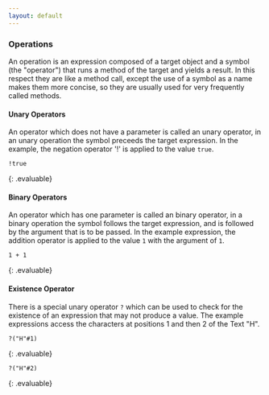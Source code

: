 ```yaml
---
layout: default
---
```


### Operations

An operation is an expression composed of a target object and a symbol (the "operator") that runs a method of the target
and yields a result. In this respect they are like a method call, except the use of a symbol as a name makes
them more concise, so they are usually used for very frequently called methods.

#### Unary Operators

An operator which does not have a parameter is called an unary operator, in an unary operation the symbol
preceeds the target expression. In the example, the negation operator '!' is applied to the value `true`.

```
!true
```
{: .evaluable}

#### Binary Operators

An operator which has one parameter is called an binary operator, in a binary operation the symbol follows
the target expression, and is followed by the argument that is to be passed. In the example expression, the
addition operator is applied to the value `1` with the argument of `1`.

```
1 + 1
```
{: .evaluable}

#### Existence Operator

There is a special unary operator `?` which can be used to check for the existence of an expression that
may not produce a value. The example expressions access the characters at positions 1 and then 2 of the
Text "H".

```
?("H"#1)
```
{: .evaluable}

```
?("H"#2)
```
{: .evaluable}
